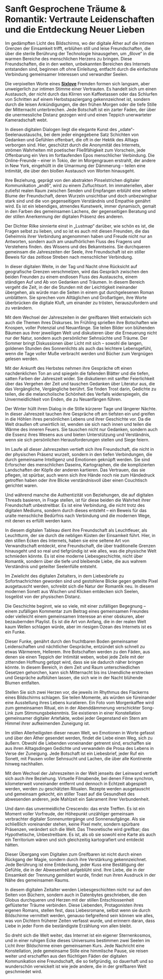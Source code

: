 # Sanft Gesprochene Träume & Romantik: Vertraute Leidenschaften und die Entdeckung Neuer Lieben

Im gedämpften Licht des Bildschirms, wo der digitale Äther auf die intimen Grenzen der Einsamkeit trifft, erblühen still und leise Freundschaften, die über die sterile Berührung der Technologie hinausgehen, um „6love“ in die warmen Bereiche des menschlichen Herzens zu bringen. Diese Freundschaften, die in den weiten, unbekannten Bereichen des Internets entstanden sind, beginnen oft ohne Einleitung, entfacht durch die einfachste Verbindung gemeinsamer Interessen und verwandter Seelen.

Die verpixelten Worte eines [**Sixlove**](http://6love.ch/) Fremden formen sich langsam, aber unweigerlich zur intimen Stimme einer Vertrauten. Es handelt sich um einen Austausch, der nicht durch das Klirren von Kaffeetassen oder das Schlurfen von Schritten auf einem Herbstspaziergang gekennzeichnet ist, sondern durch die leisen Ankündigungen, die den frühen Morgen oder die tiefe Stille der Mitternacht unterbrechen. Jede Botschaft ist ein zarter Faden, der über die unermessliche Distanz gezogen wird und einen Teppich unerwarteter Kameradschaft webt.

In diesen digitalen Dialogen liegt die elegante Kunst des „xdate“-Seelenaustauschs, bei dem jeder eingegebene Satz Schichten von Gedanken und Gefühlen offenbart, die oft in der Hektik des Alltags verborgen sind. Hier, geschützt durch die Anonymität des Internets, strömen Wahrheiten mit poetischer Fließfähigkeit zum Vorschein, jede Offenbarung ein Vers im fortlaufenden Epos menschlicher Verbindung. Die Online-Freunde – einer in Tokio, der im Morgengrauen erstrahlt, der andere in New York, eingehüllt in die Umarmung der Dämmerung – teilen eine Intimität, die über den bloßen Austausch von Worten hinausgeht.

Ihre Beziehung, geprägt von den abstrakten Pinselstrichen digitaler Kommunikation „and6“, wird zu einem Zufluchtsort. Im immateriellen, aber zutiefst realen Raum zwischen Senden und Empfangen erblüht eine seltene Blume der Freundschaft, deren Wurzeln unsichtbar und doch unbezwingbar stark sind und die von gegenseitigem Verständnis und Empathie genährt wird. Es ist ein lebendiges, atmendes Kunstwerk, immer dynamisch, gemalt in den Farben des gemeinsamen Lachens, der gegenseitigen Beratung und der stillen Anerkennung der digitalen Präsenz des anderen.

Der Dichter Rilke sinnierte einst in „Lustmap“ darüber, wie schön es ist, die Fragen selbst zu lieben, und so ist es auch mit diesen Freunden, die das Geheimnis ihrer Verbindung angenommen haben und Freude nicht nur an Antworten, sondern auch am unaufhörlichen Fluss des Fragens und Verstehens finden. des Wissens und des Bekanntseins. Sie durchqueren gemeinsam die Jahreszeiten der Seele, ihre Freundschaft ist ein stiller Beweis für das zeitlose Streben nach menschlicher Verbindung.

In dieser digitalen Weite, in der Tag und Nacht ohne Rücksicht auf geografische Grenzen verschmelzen, wird das Gespräch zwischen den beiden Freunden zu einem endlosen Fluss des Austauschs, einem ständigen Auf und Ab von Gedanken und Träumen. In diesem Bereich vergeht die Zeit, in der die Stunden mit der Leichtigkeit ineinander übergehen, als würde man die Seiten in einem gut durchgelesenen Roman umblättern. Sie sprechen vom Alltäglichen und Großartigen, ihre Worte überbrücken die digitale Kluft, um einander zu trösten, herauszufordern und zu verändern.

Mit dem Wechsel der Jahreszeiten in der greifbaren Welt entwickeln sich auch die Themen ihres Diskurses. Im Frühling sprießen ihre Botschaften wie Knospen, voller Potenzial und Neuanfänge. Sie teilen Bilder von blühenden Bäumen aus ihrer jeweiligen Welt und diskutieren über die Erneuerung nicht nur der Natur, sondern auch persönlicher Sehnsüchte und Träume. Der Sommer bringt Diskussionen über Licht mit sich – sowohl die langen, goldenen Stunden des Sonnenlichts als auch das leichtere Lebensgefühl, wenn die Tage voller Muße verbracht werden und Bücher zum Vergnügen gelesen werden.

Mit der Ankunft des Herbstes nehmen ihre Gespräche oft einen nachdenklichen Ton an und spiegeln die fallenden Blätter und die tiefen, satten Farben der Jahreszeit wider. Sie diskutieren mit sanfter Feierlichkeit über das Vergehen der Zeit und tauschen Gedanken über Literatur aus, die das Vergängliche, Vergängliche berührt. Sie finden Trost darin, Gedichte zu teilen, die die melancholische Schönheit des Verfalls widerspiegeln, die Unvermeidlichkeit von Enden, die zu Neuanfängen führen.

Der Winter hüllt ihren Dialog in die Stille kürzerer Tage und längerer Nächte. In dieser Jahreszeit tauchen ihre Gespräche oft am tiefsten ein und greifen in die Höhlen ihres persönlichen Lebens und ihrer Geschichte vor. Da die Welt draußen oft unwirtlich ist, wenden sie sich nach innen und teilen die Wärme des inneren Feuers. Sie tauschen nicht nur Gedanken, sondern auch die Essenz ihres Wesens aus und bieten Unterstützung und Verständnis, wenn sie sich persönlichen Herausforderungen stellen und Siege feiern.

Im Laufe all dieser Jahreszeiten vertieft sich ihre Freundschaft, die nicht in der physischen Präsenz wurzelt, sondern in den tiefen Verbindungen, die durch gemeinsame Intelligenz und Emotionen geknüpft werden. Sie sind Erforscher des menschlichen Daseins, Kartographen, die die komplizierten Landschaften der Köpfe der anderen kartieren. Das Vertrauen, das sie pflegen, ist spürbar, auch wenn sich ihre Hände noch nie zum Händedruck getroffen haben oder ihre Blicke verständnisvoll über einen Couchtisch gerichtet waren.

Und während manche die Authentizität von Beziehungen, die auf digitalen Threads basieren, in Frage stellen, ist für diese beiden die Wahrheit ihrer Freundschaft unbestreitbar. Es ist eine Verbindung, die nicht trotz des digitalen Mediums, sondern durch dieses entsteht – ein Beweis für das uralte menschliche Bedürfnis nach Verbindung und die modernen Wege, mit denen es erfüllt werden kann.

In diesem digitalen Tableau dient ihre Freundschaft als Leuchtfeuer, als Leuchtturm, der sie durch die nebligen Küsten der Einsamkeit führt. Hier, in den stillen Ecken des Internets, haben sie eine seltene Art von Verwandtschaft entdeckt, eine Freundschaft, die über traditionelle Grenzen hinausgeht und so real und tiefgründig ist wie alles, was die physische Welt schmieden könnte. Es ist eine moderne Liebesgeschichte, nicht über Romantik, sondern über die tiefe und bleibende Liebe, die aus wahrem Verständnis und geteilter Seelenfülle entsteht.

Im Zwielicht des digitalen Zeitalters, in dem Liebesbriefe zu Sofortnachrichten geworden sind und gestohlene Blicke gegen geteilte Pixel ausgetauscht werden, schreibt sich die Natur der Romantik neu. In diesem modernen Sonett aus Wischen und Klicken entdecken sich Seelen, losgelöst von der physischen Distanz.

Die Geschichte beginnt, wie so viele, mit einer zufälligen Begegnung – einem zufälligen Kommentar zum Beitrag eines gemeinsamen Freundes oder vielleicht einem gemeinsamen Interesse an einer obskuren, aber bezaubernden Playlist. Es ist die Art von Anfang, die in der realen Welt kaum Wellen schlagen würde, aber im riesigen Ozean des Internets ist es ein Funke.

Dieser Funke, genährt durch den fruchtbaren Boden gemeinsamer Leidenschaften und nächtlicher Gespräche, entzündet sich schnell zu etwas Wärmerem, Hellerem. Ihre Botschaften werden zu den Fäden, aus denen sie einen Teppich der Intimität weben, wobei jede Zeile mit der zitternden Hoffnung getippt wird, dass sie sie dadurch näher bringen könnte. In diesem Bereich, in dem Zeit und Raum unterschiedlichen Gesetzen gehorchen, kann sich Mitternacht bis ins Unendliche erstrecken und Gespräche aufblühen lassen, die sich wie in der Nacht blühende Blumen entfalten.

Stellen Sie sich zwei Herzen vor, die jeweils im Rhythmus des Flackerns eines Bildschirms schlagen. Sie teilen Momente, als würden sie füreinander eine Ausstellung ihres Lebens kuratieren. Ein Foto vom Morgenkaffee wird zum gemeinsamen Ritual, ein in der Abenddämmerung verschickter Song-Link zum Stimmungsbekenntnis. Sie existieren in einer Konstellation gemeinsamer digitaler Artefakte, wobei jeder Gegenstand ein Stern am Himmel ihrer aufkeimenden Zuneigung ist.

Im stillen Allerheiligsten dieser neuen Welt, wo Emotionen in Worte gefasst und über den Äther gesendet werden, findet die Liebe einen Weg, sich zu äußern. Obwohl die Liebenden voneinander getrennt sind, erschaffen sie aus ihren Alltagsdingen Gedichte und verwandeln die Prosa des Lebens in Verse der Zuneigung. Jede Botschaft ist ein Liebesbrief, jeder Ruf ein Sonett, mit Pausen voller Sehnsucht und Lachen, die über alle Kontinente hinweg nachhallen.

Mit dem Wechsel der Jahreszeiten in der Welt jenseits der Leinwand vertieft sich auch ihre Beziehung. Virtuelle Filmabende, bei denen Filme synchron, kilometerweit voneinander entfernt und dennoch in Echtzeit abgespielt werden, werden zu geschätzten Ritualen. Rezepte werden ausgetauscht und gemeinsam gekocht, ein stiller Toast auf die Gesundheit des abwesenden anderen, jede Mahlzeit ein Sakrament ihrer Verbundenheit.

Und dann das unvermeidliche Crescendo: das erste Treffen. Es ist ein Moment voller Vorfreude, der Höhepunkt unzähliger gemeinsam verbrachter digitaler Sonnenuntergänge und Sonnenaufgänge. Als sie schließlich voreinander stehen, keine Pixel mehr, sondern spürbare Präsenzen, verändert sich die Welt. Das Theoretische wird greifbar; das Hypothetische, Unbestreitbare. Es ist, als ob sie sowohl eine Karte als auch ein Territorium wären und sich gleichzeitig kartografiert und entdeckt hätten.

Dieser Übergang vom Digitalen zum Greifbaren ist nicht durch einen Rückgang der Magie, sondern durch ihre Verstärkung gekennzeichnet. Jede Berührung ist eine Entdeckung, jeder Kuss eine Bestätigung der Gefühle, die in der Abwesenheit aufgeblüht sind. Ihre Liebe, die in der Einsamkeit der Trennung gemildert wurde, findet nun ihren Ausdruck in der Nähe des gemeinsamen Raums.

In diesem digitalen Zeitalter werden Liebesgeschichten nicht nur auf den Seiten von Büchern, sondern auch in Datenbytes geschrieben, die den Globus durchqueren und Herzen mit der stillen Entschlossenheit geflüsterter Träume verbinden. Diese Liebenden, Protagonisten ihres eigenen Romans, stellen fest, dass Liebesromane, selbst wenn sie durch Bildschirme vermittelt werden, genauso tiefgreifend sein können wie alles, was von Dichtern früherer Zeiten verfasst wurde, und erinnern daran, dass Liebe in jeder Form die beständigste Erzählung von allen bleibt.

So dreht sich die Welt weiter, das Internet ist ein eigener Sternenkosmos, und in einer ruhigen Ecke dieses Universums bestimmen zwei Seelen im Licht ihrer Bildschirme einen gemeinsamen Kurs. Jede Nachricht eine Konstellation, jede gemeinsame Stille eine himmlische Pause, sie reisen weiter und erschaffen aus den flüchtigen Fäden der digitalen Kommunikation eine Freundschaft, die so tiefgründig, so dauerhaft und so wunderschön verwickelt ist wie jede andere, die in der greifbaren Welt geschmiedet wird.
